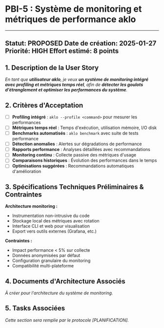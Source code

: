# PBI-5 : Système de monitoring et métriques de performance aklo

---
**Statut:** PROPOSED
**Date de création:** 2025-01-27
**Priorité:** HIGH
**Effort estimé:** 8 points
---

## 1. Description de la User Story

_En tant que **utilisateur aklo**, je veux **un système de monitoring intégré avec profiling et métriques temps réel**, afin de **détecter les goulots d'étranglement et optimiser les performances du système**._

## 2. Critères d'Acceptation

- [ ] **Profiling intégré** : `aklo --profile <command>` pour mesurer les performances
- [ ] **Métriques temps réel** : Temps d'exécution, utilisation mémoire, I/O disk
- [ ] **Benchmarks automatisés** : `aklo benchmark` avec suite de tests performance
- [ ] **Détection anomalies** : Alertes sur dégradations de performance
- [ ] **Rapports performance** : Analyses détaillées avec recommandations
- [ ] **Monitoring continu** : Collecte passive des métriques d'usage
- [ ] **Comparaisons historiques** : Évolution des performances dans le temps
- [ ] **Optimisations suggérées** : Recommandations automatiques d'amélioration

## 3. Spécifications Techniques Préliminaires & Contraintes

**Architecture monitoring :**
- Instrumentation non-intrusive du code
- Stockage local des métriques avec rotation
- Interface CLI et web pour visualisation
- Export vers outils externes (Grafana, etc.)

**Contraintes :**
- Impact performance < 5% sur collecte
- Données anonymisées par défaut
- Configuration granulaire du monitoring
- Compatibilité multi-plateforme

## 4. Documents d'Architecture Associés

_À créer pour l'architecture du système de monitoring._

## 5. Tasks Associées

_Cette section sera remplie par le protocole [PLANIFICATION]._